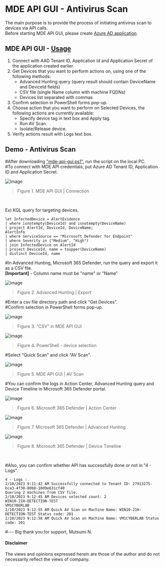 # MDE API GUI - Antivirus Scan
The main purpose is to provide the process of initiating antivirus scan to devices via API calls.<br>
Before starting MDE API GUI, please create [Azure AD application](https://learn.microsoft.com/en-us/microsoft-365/security/defender-endpoint/apis-intro?view=o365-worldwide).

## MDE API GUI - [Usage](https://github.com/microsoft/mde-api-gui#usage)
1. Connect with AAD Tenant ID, Application Id and Application Secret of the application created earlier.
2. Get Devices that you want to perform actions on, using one of the following methods:
      - Advanced Hunting query (query result should contain DeviceName and DeviceId fields)
      - CSV file (single Name column with machine FQDNs)
      - Devices list separated with commas
3. Confirm selection in PowerShell forms pop-up.
4. Choose action that you want to perform on Selected Devices, the following actions are currently available:
      - Specify device tag in text box and Apply tag.
      - Run AV Scan.
      - Isolate/Release device.
5. Verify actions result with Logs text box.

## Demo - Antivirus Scan
#After downloading ["mde-api-gui.ps1"](https://github.com/microsoft/mde-api-gui/blob/main/mde-api-gui.ps1), run the script on the local PC. <br>
#To connect with MDE API credentials, put Azure AD Tenant ID, Application ID and Application Secret.  

![image](https://user-images.githubusercontent.com/120234772/217184215-eb1fdfc9-87a4-4b63-8dc9-25f148779691.png)
> Figure 1. MDE API GUI | Connection
<br>

Ex) KQL query for targeting devices.
```
let InfectedDevice = AlertEvidence
| where isnotempty(DeviceId) and isnotempty(DeviceName)
| project AlertId, DeviceId, DeviceName;
AlertInfo
| where ServiceSource == "Microsoft Defender for Endpoint"
| where Severity in ("Medium", "High")
| join InfectedDevice on AlertId
| project DeviceId, name = toupper(DeviceName)
| distinct DeviceId, name
```
#In Advanced Hunting, Microsoft 365 Defender, run the query and export it as a CSV file.<br>
**[Important]** - Column name must be "name" or "Name" 

![image](https://user-images.githubusercontent.com/120234772/217770684-7e22b5fb-f891-42df-b5fb-9bf9cbd97167.png)
> Figure 2. Advanced Hunting | Export

#Enter a csv file directory path and click "Get Devices".<br>
#Confirm selection in PowerShell forms pop-up.

![image](https://user-images.githubusercontent.com/120234772/217771553-0cdd33fb-893b-4381-994d-aeb12da38de7.png)
> Figure 3. "CSV" in MDE API GUI

![image](https://user-images.githubusercontent.com/120234772/217772067-14a05781-e22e-4f0c-be41-68cbf7299fed.png)
> Figure 4. PowerShell - device selection

#Select "Quick Scan" and click "AV Scan".<br>

![image](https://user-images.githubusercontent.com/120234772/217774152-435a83ed-80f5-4b2b-af4c-4963f3fdfd05.png)
> Figure 5. MDE API GUI | AV Scan

#You can confirm the logs in Action Center, Advanced Hunting query and Device Timeline in Microsoft 365 Defender portal.

![image](https://user-images.githubusercontent.com/120234772/217968585-aba1a8df-ce4f-43dc-ad6b-60c8faa4de66.png)
> Figure 6. Microsoft 365 Defender | Action Center

![image](https://user-images.githubusercontent.com/120234772/217969093-341bcf83-8091-4ac7-afd9-be453f96a402.png)
> Figure 7. Microsoft 365 Defender | Advanced Hunting

![image](https://user-images.githubusercontent.com/120234772/217969959-1578933e-0a43-495a-b41f-62bc9f3f3c65.png)
> Figure 8. Microsoft 365 Defender | Device Timeline
<br>

#Also, you can confirm whether API has successfully done or not in "4 - Logs".
```
4 - Logs :
2/10/2023 9:11:42 AM Successfully connected to Tenant ID: 27913275-bca3-4f30-80b8-10d9e631cf40
Quering 2 machines from CSV file.
2/10/2023 9:12:45 AM Devices selected count: 2
WIN10-21H-DETECTION-TEST
VM1CYBERLAB
2/10/2023 9:12:55 AM Quick AV Scan on Machine Name: WIN10-21H-DETECTION-TEST Status code: 201
2/10/2023 9:12:58 AM Quick AV Scan on Machine Name: VM1CYBERLAB Status code: 201
```


#--- Big thank you for support, Mutsumi N.
#### Disclaimer 
The views and opinions expressed herein are those of the author and do not necessarily reflect the views of company.
